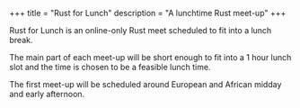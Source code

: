 +++
title = "Rust for Lunch"
description = "A lunchtime Rust meet-up"
+++

Rust for Lunch is an online-only Rust meet scheduled to fit into a lunch break.

The main part of each meet-up will be short enough to fit into a 1 hour lunch
slot and the time is chosen to be a feasible lunch time.

The first meet-up will be scheduled around European and African midday and
early afternoon.
